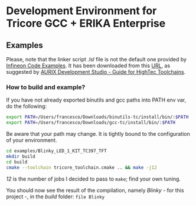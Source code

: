 # Development Environment for Tricore GCC + ERIKA Enterprise


## Examples
Please, note that the linker script _.lsl_ file is not the default one provided by [Infineon Code Examples](https://github.com/Infineon/AURIX_code_examples). It has been downloaded from this [URL](https://nextcloud.hightec-rt.com/index.php/s/BG72PCMP7jrEcki), as suggested by [AURIX Development Studio - Guide for HighTec Toolchains](https://free-entry-toolchain.hightec-rt.com/aurix_dev_studio_with_hightec_gcc.pdf).

### How to build and example?
If you have not already exported binutils and gcc paths into PATH env var, do the following:
```bash
export PATH=/Users/francesco/Downloads/binutils-tc/install/bin/:$PATH
export PATH=/Users/francesco/Downloads/gcc-tc/install/bin/:$PATH
```

Be aware that your path may change. It is tightly bound to the configuration of your environment.

```bash
cd examples/Blinky_LED_1_KIT_TC397_TFT
mkdir build
cd build
cmake --toolchain tricore_toolchain.cmake .. && make -j12
```

_12_ is the number of jobs I decided to pass to `make`; find your own tuning.

You should now see the result of the compilation, namely _Blinky_ - for this project -, in the _build_ folder: `file Blinky`
